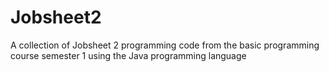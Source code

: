 # Jobsheet2
A collection of Jobsheet 2 programming code from the basic programming course semester 1 using the Java programming language
